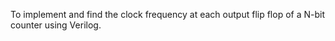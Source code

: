 To implement and find the clock frequency at each output flip flop of a N-bit counter using Verilog.
